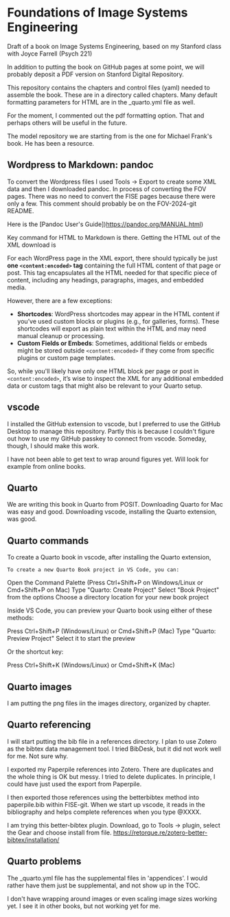 # Foundations of Image Systems Engineering
Draft of a book on Image Systems Engineering, based on my Stanford class with Joyce Farrell (Psych 221)

In addition to putting the book on GitHub pages at some point, we will probably deposit a PDF version on Stanford Digital Repository.

This repository contains the chapters and control files (yaml) needed to assemble the book.  These are in a directory called chapters.
Many default formatting parameters for HTML are in the _quarto.yml file as well.

For the moment, I commented out the pdf formatting option.  That and perhaps others will be useful in the future.

The model repository we are starting from is the one for Michael Frank's book.  He has been a resource.

## Wordpress to Markdown:  pandoc

To convert the Wordpress files I used Tools -> Export to create some XML data and then I downloaded pandoc.
In process of converting the FOV pages.  There was no need to convert the FISE pages because there were only a few.
This comment should probably be on the FOV-2024-git README.

Here is the [Pandoc User's Guide])https://pandoc.org/MANUAL.html)

Key command for HTML to Markdown is there.  Getting the HTML out of the XML download is

For each WordPress page in the XML export, there should typically be just **one `<content:encoded>` tag** containing the full HTML content of that page or post. This tag encapsulates all the HTML needed for that specific piece of content, including any headings, paragraphs, images, and embedded media.

However, there are a few exceptions:
- **Shortcodes**: WordPress shortcodes may appear in the HTML content if you’ve used custom blocks or plugins (e.g., for galleries, forms). These shortcodes will export as plain text within the HTML and may need manual cleanup or processing.
- **Custom Fields or Embeds**: Sometimes, additional fields or embeds might be stored outside `<content:encoded>` if they come from specific plugins or custom page templates. 

So, while you'll likely have only one HTML block per page or post in `<content:encoded>`, it’s wise to inspect the XML for any additional embedded data or custom tags that might also be relevant to your Quarto setup.

## vscode
I installed the GitHub extension to vscode, but I preferred to use the GitHub Desktop to manage this repository.  Partly this is because I couldn't figure out how to use my GitHub passkey to connect from vscode.  Someday, though, I should make this work.

I have not been able to get text to wrap around figures yet.  Will look for example from online books.

## Quarto

We are writing this book in Quarto from POSIT.  Downloading Quarto for Mac was easy and good.  Downloading vscode, installing the Quarto extension, was good.  

## Quarto commands

To create a Quarto book in vscode, after installing the Quarto extension,

    To create a new Quarto Book project in VS Code, you can:

Open the Command Palette (Press Ctrl+Shift+P on Windows/Linux or Cmd+Shift+P on Mac)
Type "Quarto: Create Project"
Select "Book Project" from the options
Choose a directory location for your new book project

Inside VS Code, you can preview your Quarto book using either of these methods:

Press Ctrl+Shift+P (Windows/Linux) or Cmd+Shift+P (Mac)
Type "Quarto: Preview Project"
Select it to start the preview

Or the shortcut key:

Press Ctrl+Shift+K (Windows/Linux) or Cmd+Shift+K (Mac)

## Quarto images

I am putting the png files iin the images directory, organized by chapter.

## Quarto referencing

I will start putting the bib file in a references directory.  I plan to use Zotero as the bibtex data management tool.  I tried BibDesk, but it did not work well for me.  Not sure why.

I exported my Paperpile references into Zotero.  There are duplicates and the whole thing is OK but messy.  I tried to delete duplicates.  In principle, I could have just used the export from Paperpile.

I then exported those references using the betterbibtex method into paperpile.bib within FISE-git.  When we start up vscode, it reads in the bibliography and helps complete references when you type @XXXX.

I am trying this better-bibtex plugin.  Download, go to Tools -> plugin, select the Gear and choose install from file. https://retorque.re/zotero-better-bibtex/installation/

## Quarto problems

The _quarto.yml file has the supplemental files in 'appendices'.  I would rather have them just be supplemental, and not show up in the TOC.

I don't have wrapping around images or even scaling image sizes working yet.  I see it in other books, but not working yet for me.



